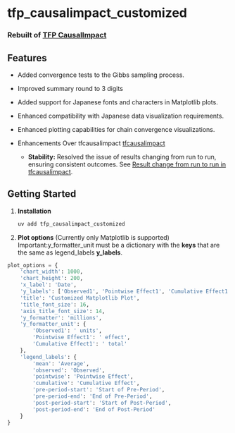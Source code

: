 # tfp_causalimpact_customized

### Rebuilt of [TFP CausalImpact](https://github.com/google/tfp-causalimpact)

## Features

- Added convergence tests to the Gibbs sampling process.

- Improved summary round to 3 digits
- Added support for Japanese fonts and characters in Matplotlib plots.
- Enhanced compatibility with Japanese data visualization requirements.
- Enhanced plotting capabilities for chain convergence visualizations.

- Enhancements Over tfcausalimpact [tfcausalimpact](https://github.com/WillianFuks/tfcausalimpact)
    - **Stability:** Resolved the issue of results changing from run to run, ensuring consistent outcomes.
      See [Result change from run to run in tfcausalimpact](https://stackoverflow.com/questions/69257795/result-change-from-run-to-run-in-tfcausalimpact).

## Getting Started

1. **Installation**
   ```bash
   uv add tfp_causalimpact_customized
   ```
2. **Plot options** (Currently only Matplotlib is supported)
   Important:y_formatter_unit must be a dictionary with the **keys** that are the same as legend_labels **y_labels**.

```python
plot_options = {
    'chart_width': 1000,
    'chart_height': 200,
    'x_label': 'Date',
    'y_labels': ['Observed1', 'Pointwise Effect1', 'Cumulative Effect1'],
    'title': 'Customized Matplotlib Plot',
    'title_font_size': 16,
    'axis_title_font_size': 14,
    'y_formatter': 'millions',
    'y_formatter_unit': {
        'Observed1': ' units',
        'Pointwise Effect1': ' effect',
        'Cumulative Effect1': ' total'
    },
    'legend_labels': {
        'mean': 'Average',
        'observed': 'Observed',
        'pointwise': 'Pointwise Effect',
        'cumulative': 'Cumulative Effect',
        'pre-period-start': 'Start of Pre-Period',
        'pre-period-end': 'End of Pre-Period',
        'post-period-start': 'Start of Post-Period',
        'post-period-end': 'End of Post-Period'
    }
}
   ```